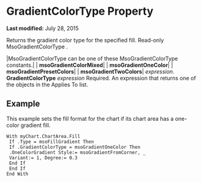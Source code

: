 
# GradientColorType Property

 **Last modified:** July 28, 2015

Returns the gradient color type for the specified fill. Read-only MsoGradientColorType .


|MsoGradientColorType can be one of these MsoGradientColorType constants.|
| **msoGradientColorMixed**|
| **msoGradientOneColor**|
| **msoGradientPresetColors**|
| **msoGradientTwoColors**|
 _expression_. **GradientColorType**
 _expression_ Required. An expression that returns one of the objects in the Applies To list.

## Example

This example sets the fill format for the chart if its chart area has a one-color gradient fill.


```
With myChart.ChartArea.Fill 
 If .Type = msoFillGradient Then 
 If .GradientColorType = msoGradientOneColor Then 
 .OneColorGradient Style:= msoGradientFromCorner, _ 
 Variant:= 1, Degree:= 0.3 
 End If 
 End If 
End With
```

